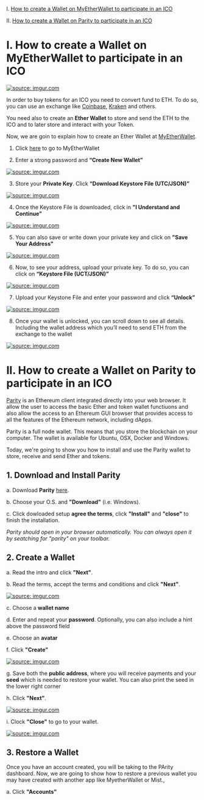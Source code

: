 I. <a href="#myetherwallet">How to create a Wallet on MyEtherWallet to participate in an ICO</a>

II. <a href="#parity">How to create a Wallet on Parity to participate in an ICO</a>



# I. <a name="myetherwallet">How to create a Wallet on MyEtherWallet to participate in an ICO</a>


<a href="https://imgur.com/GCcfDTu"><img src="https://i.imgur.com/GCcfDTu.png" title="source: imgur.com" /></a>

In order to buy tokens for an ICO you need to convert fund to ETH. To do so, you can use an exchange like [Coinbase](http://coinbase.com "Coinbase"), [Kraken](http://kraken.com "kraken") and others.

You need also to create an **Ether Wallet** to store and send the ETH to the ICO and to later store and interact with your Token.

Now, we are goin to explain how to create an Ether Wallet at [MyEtherWallet](https://myetherwallet.com "MyEtherWallet").

1. Click [here](https://myetherwallet.com "MyEtherWallet") to go to MyEtherWallet

2. Enter a strong password and **“Create New Wallet”**

<a href="https://imgur.com/bw3EvIh"><img src="https://i.imgur.com/bw3EvIh.png" title="source: imgur.com" /></a>

3. Store your **Private Key**. Click **“Download Keystore File (UTC/JSON)”**

<a href="https://imgur.com/yLHZrZN"><img src="https://i.imgur.com/yLHZrZN.png" title="source: imgur.com" /></a>

4. Once the Keystore File is downloaded, click in **"I Understand and Continue"**

<a href="https://imgur.com/ZYhBqzG"><img src="https://i.imgur.com/ZYhBqzG.png" title="source: imgur.com" /></a>

5. You can also save or write down your private key and click on **"Save Your Address"**

<a href="https://imgur.com/Rxkw4Zd"><img src="https://i.imgur.com/Rxkw4Zd.png" title="source: imgur.com" /></a>

6. Now, to see your address, upload your private key. To do so, you can click on **“Keystore File (UCT/JSON)”**

<a href="https://imgur.com/ZLKEVKB"><img src="https://i.imgur.com/ZLKEVKB.png" title="source: imgur.com" /></a>

7. Upload your Keystone File and enter your password and click **“Unlock”**

<a href="https://imgur.com/ZLKEVKB"><img src="https://i.imgur.com/ZLKEVKB.png" title="source: imgur.com" /></a>

8. Once your wallet is unlocked, you can scroll down to see all details. Including the wallet address which you’ll need to send ETH from the exchange to the wallet

<a href="https://imgur.com/BlZjwHF"><img src="https://i.imgur.com/BlZjwHF.png" title="source: imgur.com" /></a>




# II. <a name="parity">How to create a Wallet on Parity to participate in an ICO</a>

[Parity](https://parity.io "Parity") is an Ethereum client integrated directly into your web browser. It allow the user to access the basic Ether and token wallet functiuons and also allow the access to an Ethereum GUI browser that provides access to all the features of the Ethereum network, including dApps.

Parity is a full node wallet. This means that you store the blockchain on your computer. The wallet is available for Ubuntu, OSX, Docker and Windows.

Today, we're going to show you how to install and use the Parity wallet to store, receive and send Ether and tokens.

## 1. Download and Install Parity

a. Download **Parity** [here](https://github.com/paritytech/parity/releases "Parity").

b. Choose your O.S. and **"Download"** (i.e. Windows).

c. Click dowloaded setup **agree the terms**, click **"Install"** and **"close"** to finish the installation.

*Parity should open in your browser automatically. You can always open it by seatching for "parity" on your toolbar.*


## 2. Create a Wallet

a. Read the intro and click **"Next"**.

b. Read the terms, accept the terms and conditions and click **"Next"**.

<a href="https://imgur.com/OPdAdL8"><img src="https://i.imgur.com/OPdAdL8.png" title="source: imgur.com" /></a>

c. Choose a **wallet name**

d. Enter and repeat your **password**. Optionally, you can also include a hint above the password field

e. Choose an **avatar**

f. Click **"Create"**

<a href="https://imgur.com/c6Vmq05"><img src="https://i.imgur.com/c6Vmq05.png" title="source: imgur.com" /></a>

g. Save both the **public address**, where you will receive payments and your **seed** which is needed to restore your wallet. You can also print the seed in the lower right corner

h. Click **"Next"**.

<a href="https://imgur.com/3JIcxrn"><img src="https://i.imgur.com/3JIcxrn.png" title="source: imgur.com" /></a>

i. Clock **"Close"** to go to your wallet.

<a href="https://imgur.com/hiN7W2R"><img src="https://i.imgur.com/hiN7W2R.png" title="source: imgur.com" /></a>


## 3. Restore a Wallet

Once you have an account created, you will be taking to the PArity dashboard. Now, we are going to show how to restore a previous wallet you may have created with another app like MyetherWallet or Mist.,

a. Click **"Accounts"**


